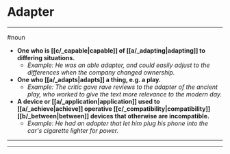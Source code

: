 # Adapter
---
#noun
- **One who is [[c/_capable|capable]] of [[a/_adapting|adapting]] to differing situations.**
	- _Example: He was an able adapter, and could easily adjust to the differences when the company changed ownership._
- **One who [[a/_adapts|adapts]] a thing, e.g. a play.**
	- _Example: The critic gave rave reviews to the adapter of the ancient play, who worked to give the text more relevance to the modern day._
- **A device or [[a/_application|application]] used to [[a/_achieve|achieve]] operative [[c/_compatibility|compatibility]] [[b/_between|between]] devices that otherwise are incompatible.**
	- _Example: He had an adapter that let him plug his phone into the car's cigarette lighter for power._
---
---

